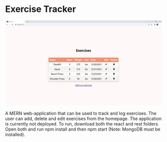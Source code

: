 # Exercise Tracker

<img src = "Example.jpg">

A MERN web-application that can be used to track and log exercises. The user can add, delete and edit exercises from the homepage. The application is currently not deployed. To run, download both the react and rest folders. Open both and run npm install and then npm start (Note: MongoDB must be installed). 
